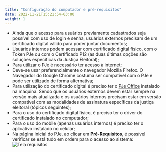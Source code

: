 ```yaml
---
title: "Configuração do computador e pré-requisitos"
date: 2022-11-21T15:21:54-03:00
weight: 1
---
```


+ Ainda que o acesso para usuários previamente cadastrados seja possível com uso de login e senha, usuários externos precisam de um certificado digital válido para poder juntar documentos;
+ Usuários internos podem acessar com certificado digital físico, com o Token PJe ou com o Certificado P12 (as duas últimas opções são soluções específicas da Justiça Eleitoral);
+ Para utilizar o PJe é necessário ter acesso à internet;
+ Deve-se usar preferencialmente o navegador Mozilla Firefox. O Navegador do Google Chrome costuma ser compatível com o PJe e pode ser utilizado de forma alternativa;
+ Para utilização do certificado digital é preciso ter o [PJe Office](https://www.pje.jus.br/wiki/index.php/PJeOffice) instalado na máquina. Sendo que os usuários externos devem estar sempre na versão mais atualizada e os usuários internos precisam estar em versão compatível com as modalidades de assinatura específicas da justiça eleitoral (tópicos seguintes);
+ Para o uso do certificado digital físico, é preciso ter o driver do certificado instalado no computador;
+ Para o uso do mobile (apenas usuários internos) é preciso ter o aplicativo instalado no celular;
+ Na página inicial do PJe, ao clicar em **Pré-Requisitos**, é possível verificar se está tudo em ordem para o acesso ao sistema:
![Tela requisitos](/imagens/requisitos.jpg)
